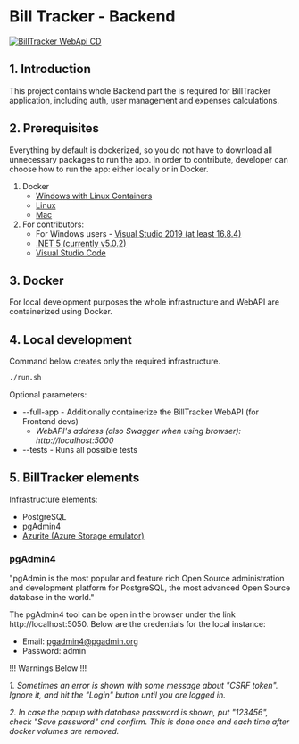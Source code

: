 # Bill Tracker - Backend

[![BillTracker WebApi CD](https://github.com/billtracker/billtracker-backend/actions/workflows/cd.yml/badge.svg)](https://github.com/billtracker/billtracker-backend/actions/workflows/cd.yml)

## 1. Introduction
This project contains whole Backend part the is required for BillTracker application, including auth, user management and expenses calculations.

## 2. Prerequisites
Everything by default is dockerized, so you do not have to download all unnecessary packages to run the app. In order to contribute, developer can choose how to 
run the app: either locally or in Docker.

1. Docker
    - [Windows with Linux Containers](https://docs.docker.com/docker-for-windows/install/)
    - [Linux](https://docs.docker.com/engine/install/ubuntu/)
    - [Mac](https://docs.docker.com/docker-for-mac/install/)
2. For contributors:
    - For Windows users - [Visual Studio 2019 (at least 16.8.4)](https://visualstudio.microsoft.com/pl/vs/)
    - [.NET 5 (currently v5.0.2)](https://dotnet.microsoft.com/download/dotnet/5.0)
    - [Visual Studio Code](https://code.visualstudio.com/)

## 3. Docker
For local development purposes the whole infrastructure and WebAPI are containerized using Docker.

## 4. Local development

Command below creates only the required infrastructure.

``` bash
./run.sh
```

Optional parameters:
* --full-app - Additionally containerize the BillTracker WebAPI (for Frontend devs)
    * _WebAPI's address (also Swagger when using browser): http://localhost:5000_
* --tests - Runs all possible tests

## 5. BillTracker elements

Infrastructure elements:
- PostgreSQL
- pgAdmin4
- [Azurite (Azure Storage emulator)](https://docs.microsoft.com/pl-pl/azure/storage/common/storage-use-azurite)

### pgAdmin4
"pgAdmin is the most popular and feature rich Open Source administration and development platform for PostgreSQL, the most advanced Open Source database in the world."

The pgAdmin4 tool can be open in the browser under the link http://localhost:5050. Below are the credentials for the local instance:
- Email: pgadmin4@pgadmin.org
- Password: admin

!!! Warnings Below !!!

_1. Sometimes an error is shown with some message about "CSRF token". Ignore it, and hit the "Login" button until you are logged in._

_2. In case the popup with database password is shown, put "123456", check "Save password" and confirm. This is done once and each time after docker volumes are removed._
